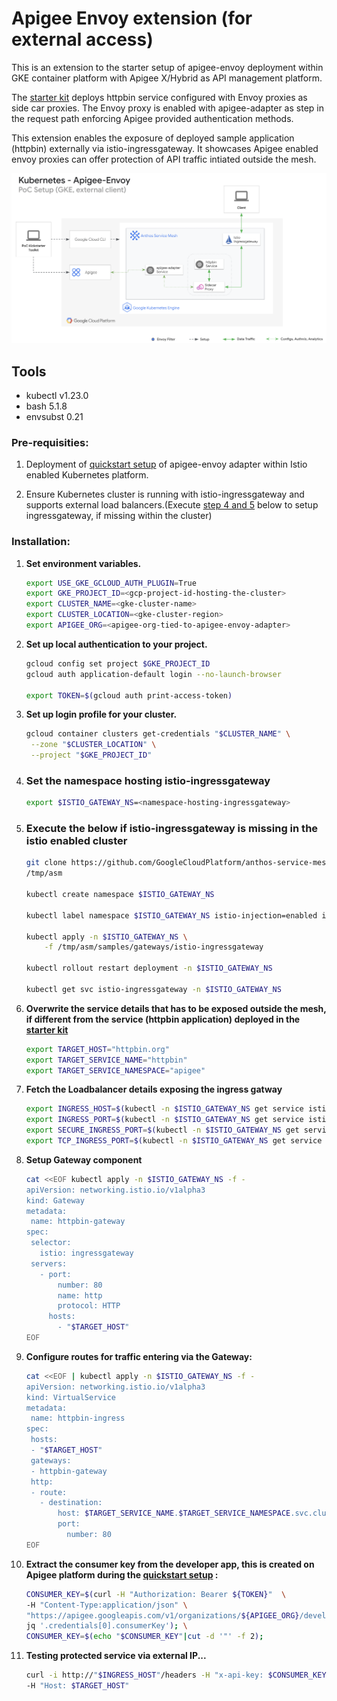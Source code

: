 # Apigee Envoy extension (for external access)

This is an extension to the starter setup of apigee-envoy deployment within GKE container platform with Apigee X/Hybrid as API management platform. 

The [starter kit](https://github.com/apigee/devrel/tree/main/tools/apigee-envoy-quickstart#envoy-with-apigee-adapter-as-containers-within-kubernetes-platform) deploys httpbin service configured with Envoy proxies as side car proxies. The Envoy proxy is enabled with apigee-adapter as step in the request path enforcing  Apigee provided authentication methods.

This extension enables the exposure of deployed sample application (httpbin) externally via istio-ingressgateway. It showcases Apigee enabled envoy proxies can offer protection of API traffic intiated outside the mesh. 

![poc-setup](../assets/istio-apigee-envoy-external.png)

## Tools

* kubectl v1.23.0
* bash 5.1.8
* envsubst 0.21

### Pre-requisities:

1. Deployment of [quickstart setup](https://github.com/apigee/devrel/tree/main/tools/apigee-envoy-quickstart#envoy-with-apigee-adapter-as-containers-within-kubernetes-platform) of apigee-envoy adapter within Istio enabled Kubernetes platform. 

1. Ensure Kubernetes cluster is running with istio-ingressgateway and supports external load balancers.(Execute [step 4 and 5](#set-the-namespace-hosting-istio-ingressgateway) below to setup ingressgateway, if missing within the cluster)

### Installation:

1. **Set environment variables.** 
    ```bash
    export USE_GKE_GCLOUD_AUTH_PLUGIN=True
    export GKE_PROJECT_ID=<gcp-project-id-hosting-the-cluster>
    export CLUSTER_NAME=<gke-cluster-name>
    export CLUSTER_LOCATION=<gke-cluster-region>
    export APIGEE_ORG=<apigee-org-tied-to-apigee-envoy-adapter>
    ```

1. **Set up local authentication to your project.**
    ```bash
    gcloud config set project $GKE_PROJECT_ID
    gcloud auth application-default login --no-launch-browser

    export TOKEN=$(gcloud auth print-access-token)
    ```

1. **Set up login profile for your cluster.**
    ```bash
    gcloud container clusters get-credentials "$CLUSTER_NAME" \
     --zone "$CLUSTER_LOCATION" \
     --project "$GKE_PROJECT_ID"
    ```

1. ### Set the namespace hosting istio-ingressgateway
    ```bash
    export $ISTIO_GATEWAY_NS=<namespace-hosting-ingressgateway>
    ```  

1. ### Execute the below if istio-ingressgateway is missing in the istio enabled cluster
    ```bash
    git clone https://github.com/GoogleCloudPlatform/anthos-service-mesh-packages.git \
    /tmp/asm

    kubectl create namespace $ISTIO_GATEWAY_NS

    kubectl label namespace $ISTIO_GATEWAY_NS istio-injection=enabled istio.io/rev-

    kubectl apply -n $ISTIO_GATEWAY_NS \
        -f /tmp/asm/samples/gateways/istio-ingressgateway

    kubectl rollout restart deployment -n $ISTIO_GATEWAY_NS

    kubectl get svc istio-ingressgateway -n $ISTIO_GATEWAY_NS
    ```

1. **Overwrite the service details that has to be exposed outside the mesh, if different from the service (httpbin application) deployed in the [starter kit](https://github.com/apigee/devrel/tree/main/tools/apigee-envoy-quickstart#envoy-with-apigee-adapter-as-containers-within-kubernetes-platform)**
    ```bash
    export TARGET_HOST="httpbin.org"
    export TARGET_SERVICE_NAME="httpbin"
    export TARGET_SERVICE_NAMESPACE="apigee"
    ```

1. **Fetch the Loadbalancer details exposing the ingress gatway**
    ```bash
    export INGRESS_HOST=$(kubectl -n $ISTIO_GATEWAY_NS get service istio-ingressgateway -o jsonpath='{.status.loadBalancer.ingress[0].ip}')
    export INGRESS_PORT=$(kubectl -n $ISTIO_GATEWAY_NS get service istio-ingressgateway -o jsonpath='{.spec.ports[?(@.name=="http2")].port}')
    export SECURE_INGRESS_PORT=$(kubectl -n $ISTIO_GATEWAY_NS get service istio-ingressgateway -o jsonpath='{.spec.ports[?(@.name=="https")].port}')
    export TCP_INGRESS_PORT=$(kubectl -n $ISTIO_GATEWAY_NS get service istio-ingressgateway -o jsonpath='{.spec.ports[?(@.name=="tcp")].port}')
    ```

1. **Setup Gateway component**
    ```bash
   cat <<EOF kubectl apply -n $ISTIO_GATEWAY_NS -f -
   apiVersion: networking.istio.io/v1alpha3
   kind: Gateway
   metadata:
     name: httpbin-gateway
   spec:
     selector:
       istio: ingressgateway
     servers:
       - port:
           number: 80
           name: http
           protocol: HTTP
         hosts:
           - "$TARGET_HOST"
   EOF
    ```

1. **Configure routes for traffic entering via the Gateway:**
    ```bash
   cat <<EOF | kubectl apply -n $ISTIO_GATEWAY_NS -f -
   apiVersion: networking.istio.io/v1alpha3
   kind: VirtualService
   metadata:
     name: httpbin-ingress
   spec:
     hosts:
     - "$TARGET_HOST"
     gateways:
     - httpbin-gateway
     http:
     - route:
       - destination:
           host: $TARGET_SERVICE_NAME.$TARGET_SERVICE_NAMESPACE.svc.cluster.local
           port:
             number: 80
   EOF
    ```

1. **Extract the consumer key from the developer app, this is created on Apigee platform during the [quickstart setup](https://github.com/apigee/devrel/tree/main/tools/apigee-envoy-quickstart#envoy-with-apigee-adapter-as-containers-within-kubernetes-platform) :**
    ```bash
    CONSUMER_KEY=$(curl -H "Authorization: Bearer ${TOKEN}"  \
    -H "Content-Type:application/json" \
    "https://apigee.googleapis.com/v1/organizations/${APIGEE_ORG}/developers/test-envoy@google.com/apps/envoy-adapter-app-2" | \
    jq '.credentials[0].consumerKey'); \
    CONSUMER_KEY=$(echo "$CONSUMER_KEY"|cut -d '"' -f 2); 
    ```

1. **Testing protected service via external IP...**
    ```bash
    curl -i http://"$INGRESS_HOST"/headers -H "x-api-key: $CONSUMER_KEY" \
    -H "Host: $TARGET_HOST"
    ```
